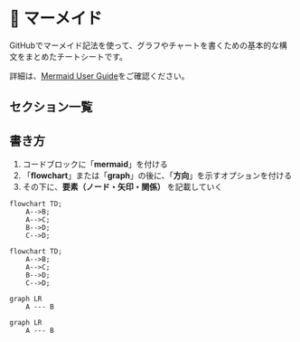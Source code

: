 # 📌 マーメイド

GitHubでマーメイド記法を使って、グラフやチャートを書くための基本的な構文をまとめたチートシートです。

詳細は、[Mermaid User Guide](https://mermaid.js.org/intro/getting-started.html)をご確認ください。

## セクション一覧

## 書き方
1. コードブロックに「**mermaid**」を付ける
2. 「**flowchart**」または「**graph**」の後に、「**方向**」を示すオプションを付ける
3. その下に、**要素（ノード・矢印・関係）** を記載していく


```
flowchart TD;
    A-->B;
    A-->C;
    B-->D;
    C-->D;
```

```mermaid
flowchart TD;
    A-->B;
    A-->C;
    B-->D;
    C-->D;
```

```
graph LR
    A --- B
```

```mermaid
graph LR
    A --- B
```

